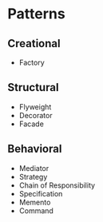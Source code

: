 # Patterns

## Creational

+ Factory

## Structural

+ Flyweight
+ Decorator
+ Facade

## Behavioral

+ Mediator
+ Strategy
+ Chain of Responsibility
+ Specification
+ Memento
+ Command

